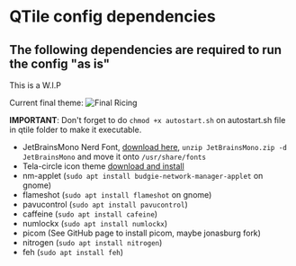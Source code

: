 # QTile config dependencies
## The following dependencies are required to run the config "as is"

This is a W.I.P

Current final theme:
<img alt="Final Ricing" src="https://lh5.googleusercontent.com/gRuuupfg6ZLqWfCmq4tzUHZgYFxvVdqVvN2OAv2BjZkBSNPA3mX2drH0t3PSH8Gh0_k=w2400">
</picture>

**IMPORTANT**: Don't forget to do `chmod +x autostart.sh` on autostart.sh file in qtile folder to make it executable.

* JetBrainsMono Nerd Font, [download here](https://github.com/ryanoasis/nerd-fonts/releases/download/v2.2.2/JetBrainsMono.zip), `unzip JetBrainsMono.zip -d JetBrainsMono` and move it onto `/usr/share/fonts`
* Tela-circle icon theme [download and install](https://github.com/vinceliuice/Tela-circle-icon-theme)
* nm-applet (`sudo apt install budgie-network-manager-applet` on gnome)
* flameshot (`sudo apt install flameshot` on gnome)
* pavucontrol (`sudo apt install pavucontrol`)
* caffeine (`sudo apt install cafeine`)
* numlockx (`sudo apt install numlockx`)
* picom (See GitHub page to install picom, maybe jonasburg fork)
* nitrogen (`sudo apt install nitrogen`)
* feh (`sudo apt install feh`)
